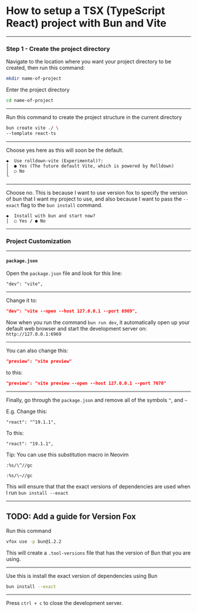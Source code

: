 # How to setup a TSX (TypeScript React) project with Bun and Vite
_______________________________________________________________________________
### Step 1 - Create the project directory

Navigate to the location where you want your project directory to be created,
then run this command:
```sh
mkdir name-of-project
```

Enter the project directory
```sh
cd name-of-project
```
_______________________________________________________________________________

Run this command to create the project structure in the current directory
```sh
bun create vite ./ \
--template react-ts
```
_______________________________________________________________________________

Choose yes here as this will soon be the default.

```
◆  Use rolldown-vite (Experimental)?:
│  ● Yes (The future default Vite, which is powered by Rolldown)
│  ○ No
└
```
_______________________________________________________________________________

Choose no. This is because I want to use version fox to specify the version
of bun that I want my project to use, and also because I want to pass
the `--exact` flag to the `bun install` command.

```
◆  Install with bun and start now?
│  ○ Yes / ● No

```

_______________________________________________________________________________

### Project Customization
_______________________________________________________________________________

#### `package.json`

Open the `package.json` file and look for this line:
```
"dev": "vite",
```
_______________________________________________________________________________

Change it to:
```json
"dev": "vite --open --host 127.0.0.1 --port 6969",
```

Now when you run the command `bun run dev`, 
it automatically open up your default web browser and start the development 
server on: `http://127.0.0.1:6969`

_______________________________________________________________________________

You can also change this:
```json
"preview": "vite preview"
```

to this:
```json
"preview": "vite preview --open --host 127.0.0.1 --port 7070"
```
_______________________________________________________________________________

Finally, go through the `package.json` and remove all of the symbols `^`,
and `~`

E.g. Change this:
```
"react": "^19.1.1",
```

To this:
```
"react": "19.1.1",
```

Tip: You can use this substitution macro in Neovim
```
:%s/\^//gc
```

```
:%s/\~//gc
```

This will ensure that that the exact versions of dependencies are used
when I run `bun install --exact`
_______________________________________________________________________________

## TODO: Add a guide for Version Fox

Run this command
```sh
vfox use -p bun@1.2.2
```

This will create a `.tool-versions` file that has the version of Bun 
that you are using.

_______________________________________________________________________________

Use this is install the exact version of dependencies using Bun
```sh
bun install --exact
```
_______________________________________________________________________________


Press `ctrl + c` to close the development server.
